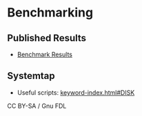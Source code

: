 # Benchmarking

## Published Results

* [Benchmark Results](https://app.gitbook.com/s/WCInJQ9cmGjq1lsTG91E/development-articles/general-info/quality/benchmarks-and-long-running-tests/benchmark-results)

## Systemtap

* Useful scripts: [keyword-index.html#DISK](https://sourceware.org/systemtap/examples/keyword-index.html#DISK)

CC BY-SA / Gnu FDL
